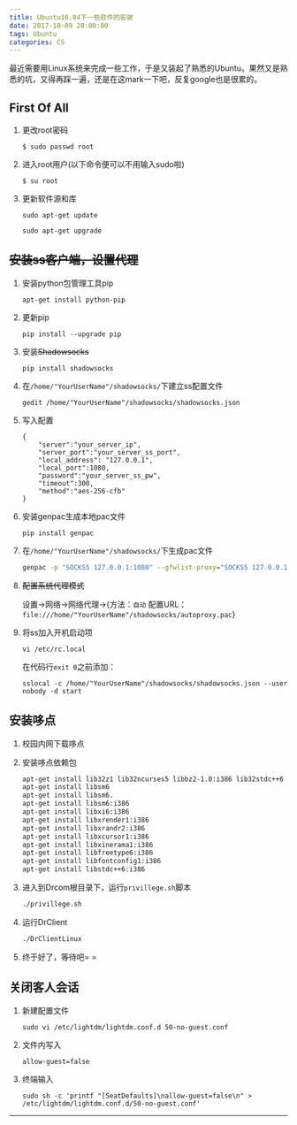```yaml
---
title: Ubuntu16.04下一些软件的安装
date: 2017-10-09 20:00:00
tags: Ubuntu
categories: CS
---
```


最近需要用Linux系统来完成一些工作，于是又装起了熟悉的Ubuntu。果然又是熟悉的坑，又得再踩一遍，还是在这mark一下吧，反复google也是很累的。

<!-- more -->

## First Of All

1. 更改root密码

    ```shell
    $ sudo passwd root
    ```

2. 进入root用户(以下命令便可以不用输入sudo啦)

    ```shell
    $ su root
    ```

3. 更新软件源和库

    ```shell
    sudo apt-get update
    ```

    ```shell
    sudo apt-get upgrade
    ```

## ~~安装ss客户端，设置代理~~

1. 安装python包管理工具pip

    ```shell
    apt-get install python-pip
    ```

2. 更新pip

    ```shell
    pip install --upgrade pip
    ```

3. 安装~~Shadowsocks~~

    ```shell
    pip install shadowsocks
    ```

4. 在`/home/"YourUserName"/shadowsocks/`下建立ss配置文件

    ```shell
    gedit /home/"YourUserName"/shadowsocks/shadowsocks.json
    ```

5. 写入配置

    ```
    {
        "server":"your_server_ip",
        "server_port":"your_server_ss_port",
        "local_address": "127.0.0.1",
        "local_port":1080,
        "password":"your_server_ss_pw",
        "timeout":300,
        "method":"aes-256-cfb"
    }
    ```

6. 安装genpac生成本地pac文件

    ```shell
    pip install genpac
    ```

7. 在`/home/"YourUserName"/shadowsocks/`下生成pac文件

    ```bash
    genpac -p "SOCKS5 127.0.0.1:1080" --gfwlist-proxy="SOCKS5 127.0.0.1:1080" --output="autoproxy.pac" --gfwlist-url="https://raw.githubusercontent.com/gfwlist/gfwlist/master/gfwlist.txt"
    ```

8. ~~配置系统代理模式~~

    设置->网络->网络代理->{方法：`自动` 配置URL：`file:///home/"YourUserName"/shadowsocks/autoproxy.pac`}

9. 将ss加入开机启动项

    ```shell
    vi /etc/rc.local
    ```

    在代码行`exit 0`之前添加：

    ```
    sslocal -c /home/"YourUserName"/shadowsocks/shadowsocks.json --user nobody -d start
    ```

## 安装哆点

1. 校园内网下载哆点

2. 安装哆点依赖包

    ```bash
    apt-get install lib32z1 lib32ncurses5 libbz2-1.0:i386 lib32stdc++6
    apt-get install libsm6
    apt-get install libsm6.
    apt-get install libsm6:i386
    apt-get install libxi6:i386
    apt-get install libxrender1:i386
    apt-get install libxrandr2:i386
    apt-get install libxcursor1:i386
    apt-get install libxinerama1:i386
    apt-get install libfreetype6:i386
    apt-get install libfontconfig1:i386
    apt-get install libstdc++6:i386
    ```
3. 进入到Drcom根目录下，运行`privillege.sh`脚本

    ```bash
    ./privillege.sh
    ```

4. 运行DrClient

    ```bash
    ./DrClientLinux
    ```

5. 终于好了，等待吧= =

## 关闭客人会话

1. 新建配置文件

    ```shell
    sudo vi /etc/lightdm/lightdm.conf.d 50-no-guest.conf
    ```

2. 文件内写入

    ```
    allow-guest=false
    ```

3. 终端输入

    ```shell
    sudo sh -c 'printf "[SeatDefaults]\nallow-guest=false\n" > /etc/lightdm/lightdm.conf.d/50-no-guest.conf'
    ```

---